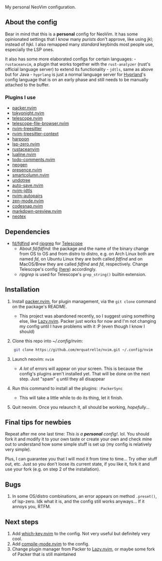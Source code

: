 My personal NeoVim configuration.

## About the config

Bear in mind that this is a **personal** config for NeoVim. It has some opinionated settings that I know many *purists* don't approve, like using jkl; instead of hjkl. I also remapped many *standard* keybinds most people use, especially the LSP ones.

It also has some more elaborated configs for certain languages:
    - `rustaceanvim`, a plugin that works together with the `rust-analyzer` (rust's official language server) to extend its functionality
    - `jdtls`, same as above but for Java
    - `hyprlang` is just a normal language server for [Hyprland](https://hyprland.org/)'s config language that is on an early phase and still needs to be manually attached to the buffer.

### Plugins I use

- [packer.nvim](https://github.com/wbthomason/packer.nvim) 
- [tokyonight.nvim](https://github.com/folke/tokyonight.nvim) 
- [telescope.nvim](https://github.com/nvim-telescope/telescope.nvim) 
- [telescope-file-browser.nvim](https://github.com/nvim-telescope/telescope-file-browser.nvim) 
- [nvim-treesitter](https://github.com/nvim-treesitter/nvim-treesitter) 
- [nvim-treesitter-context](https://github.com/nvim-treesitter/nvim-treesitter-context) 
- [harpoon](https://github.com/theprimeagen/harpoon) 
- [lsp-zero.nvim](https://github.com/VonHeikemen/lsp-zero.nvim) 
- [rustaceanvim](https://github.com/mrcjkb/rustaceanvim) 
- [lualine.nvim](https://github.com/nvim-lualine/lualine.nvim) 
- [todo-comments.nvim](https://github.com/folke/todo-comments.nvim) 
- [neogen](https://github.com/danymat/neogen) 
- [presence.nvim](https://github.com/andweeb/presence.nvim) 
- [smartcolumn.nvim](https://github.com/m4xshen/smartcolumn.nvim) 
- [undotree](https://github.com/mbbill/undotree) 
- [auto-save.nvim](https://github.com/Pocco81/auto-save.nvim) 
- [nvim-jdtls](https://github.com/mfussenegger/nvim-jdtls) 
- [nvim-autopairs](https://github.com/windwp/nvim-autopairs) 
- [zen-mode.nvim](https://github.com/folke/zen-mode.nvim) 
- [codesnap.nvim](https://github.com/mistricky/codesnap.nvim) 
- [markdown-preview.nvim](https://github.com/iamcco/markdown-preview.nvim) 
- [neotex](https://github.com/donRaphaco/neotex) 


## Dependencies

- [fd/fdfind](https://github.com/sharkdp/fd) and [ripgrep](https://github.com/BurntSushi/ripgrep) for [Telescope](https://github.com/nvim-telescope/telescope.nvim)
    - About *fd/fdfind*: the package and the name of the binary change from OS to OS and from distro to distro, e.g. on Arch Linux both are named *fd*, on Ubuntu Linux they are both called *fdfind* and on MacOS/Brew they are called *fdfind* and *fd*, respectively. Change Telescope's config ([here](after/plugin/telescope.lua#L8)) accordingly.
    - *ripgrep* is used for Telescope's `grep_string()` builtin extension.

## Installation

1. Install [packer.nvim](https://github.com/wbthomason/packer.nvim), for plugin management, via the `git clone` command on the package's README.
    - This project was abandoned recently, so I suggest using something else, like [Lazy.nvim](https://github.com/folke/lazy.nvim). Packer just works for now and I'm not changing my config until I have problems with it :P (even though I know I should)

2. Clone this repo into *~/.config/nvim*:
```sh
    git clone https://github.com/mrquatrelle/nvim.git ~/.config/nvim
```

3. Launch neovim: ```nvim```
    - *A lot* of errors will appear on your screen. This is because the config's plugins aren't installed yet. That will be done
    on the next step. Just "spam" `q` until they all disappear

4. Run this command to install all the plugins: ```:PackerSync```
    - This will take a little while to do its thing, let it finish.

5. Quit neovim. Once you relaunch it, all should be working, *hopefully...*

## Final tips for newbies

Repeat after me one last time: *This is a **personal** config!*. lol. You should fork it and modify it to your own taste or create your own and check mine out to understand how some simple stuff is set up (my config is relatively very simple).

Plus, I can guarantee you that I will mod it from time to time... Try other stuff out, etc. Just so you don't loose its current state, if you like it, fork it and use your fork (e.g. on step 2 of the installation).

## Bugs

1. In some OS/distro combinations, an error appears on method `.preset()`, of lsp-zero. Idk what it is, and the config still works anyways... If it annoys you, RTFM.

## Next steps

1. Add [which-key.nvim](https://github.com/folke/which-key.nvim) to the config. Not very useful but definitely very cool.
2. Add [compile-mode.nvim](https://github.com/ej-shafran/compile-mode.nvim) to the config.
3. Change plugin manager from Packer to [Lazy.nvim](https://github.com/folke/lazy.nvim), or maybe some fork of Packer that is still maintained
